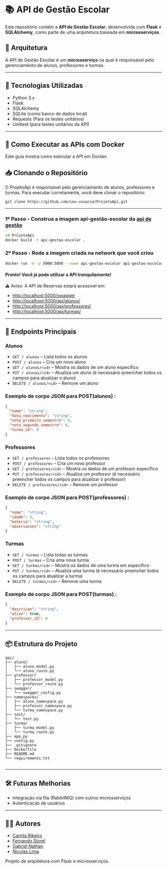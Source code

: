 # 📚 API de Gestão Escolar

Este repositório contém a **API de Gestão Escolar**, desenvolvida com **Flask** e **SQLAlchemy**, como parte de uma arquitetura baseada em **microsserviços**.

## 🧩 Arquitetura

A API de Gestão Escolar é um **microsserviço** na qual é responsável pelo gerenciamento de alunos, professores e turmas.

---

## 🚀 Tecnologias Utilizadas

- Python 3.x
- Flask
- SQLAlchemy
- SQLite (como banco de dados local)
- Requests (Para os testes unitários)
- Unittest (para testes unitários da API)

---

## 🐳 Como Executar as APIs com Docker

Este guia mostra como executar a API em Docker.

## 📥 Clonando o Repositório

O ProjetoApi é responsável pelo gerenciamento de alunos, professores e turmas. Para executar corretamente, você deve clonar o repositório:

```
git clone https://github.com/seu-usuario/ProjetoApi.git
```

---

### 1º Passo - Construa a imagem api-gestão-escolar da [api de gestão](https://github.com/gortin1/ProjetoApi.git) 

``` bash
cd ProjetoApi
docker build -t api-gestao-escolar .
``` 

### 2º Passo - Rode a imagem criada na network que você criou

``` bash
docker run -d -p 5000:5000 --name api-gestao-escolar api-gestao-escolar
```

#### Pronto! Você já pode utilizar a API tranquilamente!

⚠️ Aviso: A API de Reservas estará acessível em:

* [http://localhost:5000/swagger](http://localhost:5000/swagger)
* [http://localhost:5000/api/alunos/](http://localhost:5000/api/alunos/)
* [http://localhost:5000/api/professores/](http://localhost:5000/api/professores/)
* [http://localhost:5000/api/turmas/](http://localhost:5000/api/turmas/)

---

## 📡 Endpoints Principais

### Alunos
- `GET / alunos` – Lista todos os alunos
- `POST / alunos` – Cria um novo aluno
- `GET / alunos/<id>` – Mostra os dados de um aluno específico
- `PUT / alunos/<id>` – Atualiza um aluno (é necessário preencher todos os campos para atualizar o aluno)
- `DELETE / alunos/<id>` – Remove um aluno

### Exemplo de corpo JSON para POST(alunos) :

```json
{
  "nome": "string",
  "data_nascimento": "string",
  "nota_primeiro_semestre": 0,
  "nota_segundo_semestre": 0,
  "turma_id": 0
}
```

### Professores
- `GET / professores` – Lista todos os professores
- `POST / professores` – Cria um novo professor
- `GET / professores/<id>` – Mostra os dados de um professor específico
- `PUT / professores/<id>` – Atualiza um professor (é necessário preencher todos os campos para atualizar o professor)
- `DELETE / professores/<id>` – Remove um professor

### Exemplo de corpo JSON para POST(professores) :

```json
{
  "nome": "string",
  "idade": 0,
  "materia": "string",
  "observacoes": "string"
}
```

### Turmas
- `GET / turmas` – Lista todas as turmas
- `POST / turmas` – Cria uma nova turma
- `GET / turmas/<id>` – Mostra os dados de uma turma em específico
- `PUT / turmas/<id>` – Atualiza uma turma (é necessário preencher todos os campos para atualizar a turma)
- `DELETE / turmas/<id>` – Remove uma turma

### Exemplo de corpo JSON para POST(turmas) :

```json
{
  "descricao": "string",
  "ativo": true,
  "professor_id": 0
}
```

---

## 📦 Estrutura do Projeto

```
api/
├── aluno/
│   ├── aluno_model.py
│   └── aluno_route.py
├── professor/
│   ├── professor_model.py
│   └── professor_route.py
├── swagger/
│   └── swagger_config.py
├── namespaces/
│   ├── aluno_namespace.py
│   ├── professor_namespace.py
│   └── turma_namespace.py
├── test/
│   └── test.py
├── turma/
│   ├── turma_model.py
│   └── turma_route.py
├── app.py
├── config.py
├── .gitignore
├── Dockerfile
├── README.md
└── requirements.txt
     
```

---

## 🛠️ Futuras Melhorias

- Integração via fila (RabbitMQ) com outros microsserviços
- Autenticação de usuários
  
---

## 🧑‍💻 Autores

- [Camila Ribeiro](https://github.com/camilasribeiro)
- [Fernando Storel](https://github.com/Fernandostorel)
- [Gabriel Nathan](https://github.com/gortin1)
- [Nicolas Lima](https://github.com/nicolas-liima)


Projeto de arquitetura com Flask e microsserviços.
